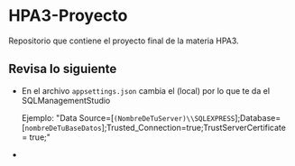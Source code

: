 # HPA3-Proyecto
Repositorio que contiene el proyecto final de la materia HPA3.


## Revisa lo siguiente
- En el archivo `appsettings.json` cambia el (local) por lo que te da el SQLManagementStudio

  Ejemplo: "Data Source=[`(NombreDeTuServer)\\SQLEXPRESS`];Database=[`nombreDeTuBaseDatos`];Trusted_Connection=true;TrustServerCertificate = true;"
-
